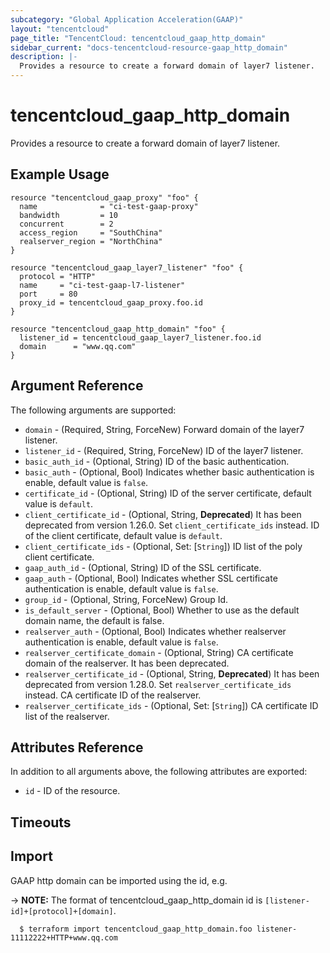 ```yaml
---
subcategory: "Global Application Acceleration(GAAP)"
layout: "tencentcloud"
page_title: "TencentCloud: tencentcloud_gaap_http_domain"
sidebar_current: "docs-tencentcloud-resource-gaap_http_domain"
description: |-
  Provides a resource to create a forward domain of layer7 listener.
---
```


# tencentcloud_gaap_http_domain

Provides a resource to create a forward domain of layer7 listener.

## Example Usage

```hcl
resource "tencentcloud_gaap_proxy" "foo" {
  name              = "ci-test-gaap-proxy"
  bandwidth         = 10
  concurrent        = 2
  access_region     = "SouthChina"
  realserver_region = "NorthChina"
}

resource "tencentcloud_gaap_layer7_listener" "foo" {
  protocol = "HTTP"
  name     = "ci-test-gaap-l7-listener"
  port     = 80
  proxy_id = tencentcloud_gaap_proxy.foo.id
}

resource "tencentcloud_gaap_http_domain" "foo" {
  listener_id = tencentcloud_gaap_layer7_listener.foo.id
  domain      = "www.qq.com"
}
```

## Argument Reference

The following arguments are supported:

* `domain` - (Required, String, ForceNew) Forward domain of the layer7 listener.
* `listener_id` - (Required, String, ForceNew) ID of the layer7 listener.
* `basic_auth_id` - (Optional, String) ID of the basic authentication.
* `basic_auth` - (Optional, Bool) Indicates whether basic authentication is enable, default value is `false`.
* `certificate_id` - (Optional, String) ID of the server certificate, default value is `default`.
* `client_certificate_id` - (Optional, String, **Deprecated**) It has been deprecated from version 1.26.0. Set `client_certificate_ids` instead. ID of the client certificate, default value is `default`.
* `client_certificate_ids` - (Optional, Set: [`String`]) ID list of the poly client certificate.
* `gaap_auth_id` - (Optional, String) ID of the SSL certificate.
* `gaap_auth` - (Optional, Bool) Indicates whether SSL certificate authentication is enable, default value is `false`.
* `group_id` - (Optional, String, ForceNew) Group Id.
* `is_default_server` - (Optional, Bool) Whether to use as the default domain name, the default is false.
* `realserver_auth` - (Optional, Bool) Indicates whether realserver authentication is enable, default value is `false`.
* `realserver_certificate_domain` - (Optional, String) CA certificate domain of the realserver. It has been deprecated.
* `realserver_certificate_id` - (Optional, String, **Deprecated**) It has been deprecated from version 1.28.0. Set `realserver_certificate_ids` instead. CA certificate ID of the realserver.
* `realserver_certificate_ids` - (Optional, Set: [`String`]) CA certificate ID list of the realserver.

## Attributes Reference

In addition to all arguments above, the following attributes are exported:

* `id` - ID of the resource.



## Timeouts

<no value>


## Import

GAAP http domain can be imported using the id, e.g.

-> **NOTE:** The format of tencentcloud_gaap_http_domain id is `[listener-id]+[protocol]+[domain]`.

```
  $ terraform import tencentcloud_gaap_http_domain.foo listener-11112222+HTTP+www.qq.com
```

